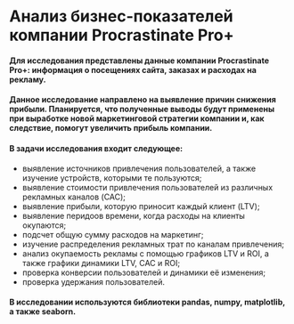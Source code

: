 # Анализ бизнес-показателей компании Procrastinate Pro+


#### Для исследования представлены данные компании Procrastinate Pro+: информация о посещениях сайта, заказах и расходах на рекламу. 


#### Данное исследование направлено на выявление причин снижения прибыли. Планируется, что полученные выводы будут применены при выработке новой маркетинговой стратегии компании и, как следствие, помогут увеличить прибыль компании.


#### В задачи исследования входит следующее:
   - выявление источников привлечения пользователей, а также изучение устройств, которыми те пользуются;
   - выявление стоимости привлечения пользователей из различных рекламных каналов (CAC);
   - выявление прибыли, которую приносит каждый клиент (LTV);
   - выявление перидоов времени, когда расходы на клиенты окупаются;
   - подсчет общую сумму расходов на маркетинг;
   - изучение распределения рекламных трат по каналам привлечения;
   - анализ окупаемость рекламы c помощью графиков LTV и ROI, а также графики динамики LTV, CAC и ROI;
   - проверка конверсии пользователей и динамики её изменения;
   - проверка удержания пользователей.


#### В исследовании используются библиотеки pandas, numpy, matplotlib, а также seaborn. 
